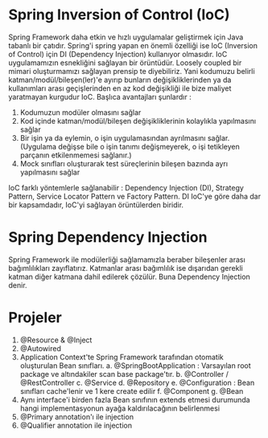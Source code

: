 # Spring Inversion of Control (IoC)

Spring Framework daha etkin ve hızlı uygulamalar geliştirmek için Java tabanlı bir çatıdır. Spring'i spring yapan en önemli özelliği ise IoC (Inversion of Control) için DI (Dependency Injection) kullanıyor olmasıdır. IoC uygulamamızın esnekliğini sağlayan bir örüntüdür. Loosely coupled bir mimari oluşturmamızı sağlayan prensip te diyebiliriz. Yani kodumuzu belirli katman/modül/bileşen(ler)'e ayırıp bunların değişikliklerinden ya da kullanımları arası geçişlerinden en az kod değişikliği ile bize maliyet yaratmayan kurgudur IoC. Başlıca avantajları şunlardır :

1. Kodumuzun modüler olmasını sağlar
2. Kod içinde katman/modül/bileşen değişikliklerinin kolaylıkla yapılmasını sağlar
3. Bir işin ya da eylemin, o işin uygulamasından ayrılmasını sağlar. (Uygulama değişse bile o işin tanımı değişmeyerek, o işi tetikleyen parçanın etkilenmemesi sağlanır.)
4. Mock sınıfları oluşturarak test süreçlerinin bileşen bazında ayrı yapılmasını sağlar

IoC farklı yöntemlerle sağlanabilir : Dependency Injection (DI), Strategy Pattern, Service Locator Pattern ve Factory Pattern. DI IoC'ye göre daha dar bir kapsamdadır, IoC'yi sağlayan örüntülerden biridir. 

# Spring Dependency Injection

Spring Framework ile modülerliği sağlamamızla beraber bileşenler arası bağımlılıkları zayıflatırız. Katmanlar arası bağımlılık ise dışarıdan gerekli katman diğer katmana dahil edilerek çözülür. Buna Dependency Injection denir.

# Projeler

1. @Resource & @Inject
2. @Autowired
3. Application Context'te Spring Framework tarafından otomatik oluşturulan Bean sınıfları.
    a. @SpringBootApplication : Varsayılan root package ve altındakiler scan base package'tır.
    b. @Controller / @RestController
    c. @Service
    d. @Repository
    e. @Configuration : Bean sınıfları cache'lenir ve 1 kere create edilir
    f. @Component
    g. @Bean
4. Aynı interface'i birden fazla Bean sınıfının extends etmesi durumunda hangi implementasyonun ayağa kaldırılacağının belirlenmesi
5. @Primary annotation'ı ile injection
6. @Qualifier annotation ile injection
